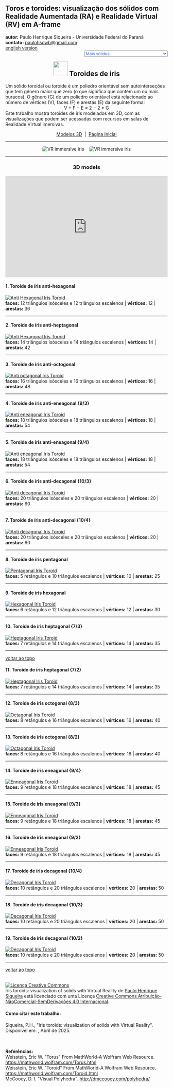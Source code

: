 <link rel="stylesheet" href="../../scripts/style1.css">
<meta charset="utf-8">
<link rel="icon" type="image/png" href="../vr/salas/imagens/icone.png">
<h2>Toros e toroides: visualização dos sólidos com Realidade Aumentada (RA) e Realidade Virtual (RV) em A-frame</h2>
<b>autor:</b> Paulo Henrique Siqueira - Universidade Federal do Paraná
<br><b>contato:</b> <a href="#"> paulohscwb@gmail.com </a>
<br><a href="https://paulohscwb.github.io/torus-toroids/iris/">english version</a>
<form style="margin: 0 auto; float:right; text-align:right; width:100%; margin-bottom:15px;">
	<select id="url" onchange="urlHandler(this.value)" style="color:royalblue;">
		<option disabled selected>Mais sólidos:</option>
		<option value="../../basic/pt-br/">Toros e toroides</option>
		<option value="../../tetragonal/pt-br/">Toroides tetragonais</option>
		<option disabled value="../../iris/pt-br/">Toroides de íris</option>
		<option value="../../regulartetrag/pt-br/">Toroides tetragonais regulares</option>
		<option value="../../mobiuscairo/pt-br/">Toroides de Möbius, Vélez-Jahn e Cairo</option>
		<!--<option value="../../hexagonal/pt-br/">Toroides hexagonais</option>
		<option value="../../heptagonal/pt-br/">Dodecaedros heptagonais</option>
		<option value="../../regular1/pt-br/">Toroides poligonais regulares 1</option>
		<option value="../../regular2/pt-br/">Toroides poligonais regulares 2</option>
		<option value="../../regular3/pt-br/">Toroides poligonais regulares 3</option>
		<option value="../../rings/pt-br/">Anéis toroides</option>
		<option value="../../regular4/pt-br/">Toroides poligonais regulares 4</option>
		<option value="../../regular5/pt-br/">Toroides poligonais regulares 5</option>-->
	</select>
</form>
<script>
function urlHandler(value) {                               
    window.location.assign(`${value}`);
}
</script>

<p id="p1"></p>
  <h2 align="center"><img src="../vr/salas/imagens/icone.png" style="margin-bottom:-10px" width="45"> Toroides de íris</h2>
Um sólido toroidal ou toroide é um poliedro orientável sem autointerseções que tem gênero maior que zero (o que significa que contém um ou mais buracos). O gênero (G) de um poliedro orientável está relacionado ao número de vértices (V), faces (F) e arestas (E) da seguinte forma:
<center>V + F − E = 2 − 2 * G</center>
Este trabalho mostra toroides de íris modelados em 3D, com as visualizações que podem ser acessadas com recursos em salas de Realidade Virtual imersivas.
 <p align="center"><a href="#m3d">Modelos 3D</a><span>&nbsp;&nbsp;|&nbsp;&nbsp;</span><a href="../../pt-br/">Página Inicial</a></p>
 <hr>
  <p align="center"><img src="../vr/salas/videos/iris1.gif" style="max-width: 45%; border-radius:5px; margin-right:15px" loading="lazy" alt="VR immersive iris"/><img src="../vr/salas/videos/iris2.gif" style="max-width: 45%; border-radius:5px;" loading="lazy" alt="VR immersive iris"/></p>  
<hr>
<h3 id="m3d" align="center">3D models</h3>
<iframe width="560" height="315" style="max-width:100%" src="https://www.youtube.com/embed/videoseries?list=PLy0I_lGW8HxXgcL9RxOVEfCA1KDLByHZt" title="YouTube video player" frameborder="0" allow="accelerometer; autoplay; clipboard-write; encrypted-media; gyroscope; picture-in-picture; web-share" allowfullscreen></iframe>
<h4>1. Toroide de íris anti-hexagonal</h4>
<a href="../vr/AntiHexagonalIrisToroid.htm" target="_blank" title="modelo 3D" class="fotoA"><img src="../ar/1A.png" class="foto" alt="Anti Hexagonal Iris Toroid"></a>
 <br><b>faces:</b> 12 triângulos isósceles e 12 triângulos escalenos | <b>vértices:</b> 12 | <b>arestas:</b> 36
 <br>
<hr>
<h4>2. Toroide de íris anti-heptagonal</h4>
<a href="../vr/AntiHeptagonalIrisToroid.htm" target="_blank" title="modelo 3D" class="fotoA"><img src="../ar/2A.png" class="foto" alt="Anti Hexagonal Iris Toroid"></a>
 <br><b>faces:</b> 14 triângulos isósceles e 14 triângulos escalenos | <b>vértices:</b> 14 | <b>arestas:</b> 42
 <br>
<hr>
<h4>3. Toroide de íris anti-octogonal</h4>
<a href="../vr/AntiOctagonalIrisToroid.htm" target="_blank" title="modelo 3D" class="fotoA"><img src="../ar/3A.png" class="foto" alt="Anti octagonal Iris Toroid"></a>
 <br><b>faces:</b> 16 triângulos isósceles e 16 triângulos escalenos | <b>vértices:</b> 16 | <b>arestas:</b> 48
 <br>
<hr>
<h4>4. Toroide de íris anti-eneagonal {9/3}</h4>
<a href="../vr/AntiEnneagonalIrisToroid.htm" target="_blank" title="modelo 3D" class="fotoA"><img src="../ar/14A.png" class="foto" alt="Anti eneagonal Iris Toroid"></a>
 <br><b>faces:</b> 18 triângulos isósceles e 18 triângulos escalenos | <b>vértices:</b> 18 | <b>arestas:</b> 54
 <br>
<hr>
<h4>5. Toroide de íris anti-eneagonal {9/4}</h4>
<a href="../vr/AntiEnneagonalIrisToroid2.htm" target="_blank" title="modelo 3D" class="fotoA"><img src="../ar/15A.png" class="foto" alt="Anti eneagonal Iris Toroid"></a>
 <br><b>faces:</b> 18 triângulos isósceles e 18 triângulos escalenos | <b>vértices:</b> 18 | <b>arestas:</b> 54
 <br>
<hr>
<h4>6. Toroide de íris anti-decagonal {10/3}</h4>
<a href="../vr/AntiDecagonalIrisToroid.htm" target="_blank" title="modelo 3D" class="fotoA"><img src="../ar/16A.png" class="foto" alt="Anti decagonal Iris Toroid"></a>
 <br><b>faces:</b> 20 triângulos isósceles e 20 triângulos escalenos | <b>vértices:</b> 20 | <b>arestas:</b> 60
 <br>
<hr>
<h4>7. Toroide de íris anti-decagonal {10/4}</h4>
<a href="../vr/AntiDecagonalIrisToroid2.htm" target="_blank" title="modelo 3D" class="fotoA"><img src="../ar/17A.png" class="foto" alt="Anti decagonal Iris Toroid"></a>
 <br><b>faces:</b> 20 triângulos isósceles e 20 triângulos escalenos | <b>vértices:</b> 20 | <b>arestas:</b> 60
 <br>
<hr>
<h4>8. Toroide de íris pentagonal</h4>
<a href="../vr/PentagonalIrisToroid.htm" target="_blank" title="modelo 3D" class="fotoA"><img src="../ar/4A.png" class="foto" alt="Pentagonal Iris Toroid"></a>
 <br><b>faces:</b> 5 retângulos e 10 triângulos escalenos | <b>vértices:</b> 10 | <b>arestas:</b> 25
 <br>
<hr>
<h4>9. Toroide de íris hexagonal</h4>
<a href="../vr/HexagonalIrisToroid.htm" target="_blank" title="modelo 3D" class="fotoA"><img src="../ar/5A.png" class="foto" alt="Hexagonal Iris Toroid"></a>
 <br><b>faces:</b> 6 retângulos e 12 triângulos escalenos | <b>vértices:</b> 12 | <b>arestas:</b> 30
 <br>
<hr>
<h4>10. Toroide de íris heptagonal {7/3}</h4>
<a href="../vr/HeptagonalIrisToroid.htm" target="_blank" title="modelo 3D" class="fotoA"><img src="../ar/6A.png" class="foto" alt="Heptagonal Iris Toroid"></a>
 <br><b>faces:</b> 7 retângulos e 14 triângulos escalenos | <b>vértices:</b> 14 | <b>arestas:</b> 35
 <br>
<hr>
<p class="topop"><a href="#p1" class="topo">voltar ao topo</a></p>
<h4>11. Toroide de íris heptagonal {7/2}</h4>
<a href="../vr/HeptagonalIrisToroid2.htm" target="_blank" title="modelo 3D" class="fotoA"><img src="../ar/7A.png" class="foto" alt="Heptagonal Iris Toroid"></a>
 <br><b>faces:</b> 7 retângulos e 14 triângulos escalenos | <b>vértices:</b> 14 | <b>arestas:</b> 35
 <br>
<hr>
<h4>12. Toroide de íris octogonal {8/3}</h4>
<a href="../vr/OctagonalIrisToroid.htm" target="_blank" title="modelo 3D" class="fotoA"><img src="../ar/8A.png" class="foto" alt="Octagonal Iris Toroid"></a>
 <br><b>faces:</b> 8 retângulos e 16 triângulos escalenos | <b>vértices:</b> 16 | <b>arestas:</b> 40
 <br>
<hr>
<h4>13. Toroide de íris octogonal {8/2}</h4>
<a href="../vr/OctagonalIrisToroid2.htm" target="_blank" title="modelo 3D" class="fotoA"><img src="../ar/9A.png" class="foto" alt="Octagonal Iris Toroid"></a>
 <br><b>faces:</b> 8 retângulos e 16 triângulos escalenos | <b>vértices:</b> 16 | <b>arestas:</b> 40
 <br>
<hr>
<h4>14. Toroide de íris eneagonal {9/4}</h4>
<a href="../vr/EnneagonalIrisToroid3.htm" target="_blank" title="modelo 3D" class="fotoA"><img src="../ar/18A.png" class="foto" alt="Enneagonal Iris Toroid"></a>
 <br><b>faces:</b> 9 retângulos e 18 triângulos escalenos | <b>vértices:</b> 18 | <b>arestas:</b> 45
 <br>
<hr>
<h4>15. Toroide de íris eneagonal {9/3}</h4>
<a href="../vr/EnneagonalIrisToroid.htm" target="_blank" title="modelo 3D" class="fotoA"><img src="../ar/10A.png" class="foto" alt="Enneagonal Iris Toroid"></a>
 <br><b>faces:</b> 9 retângulos e 18 triângulos escalenos | <b>vértices:</b> 18 | <b>arestas:</b> 45
 <br>
<hr>
<h4>16. Toroide de íris eneagonal {9/2}</h4>
<a href="../vr/EnneagonalIrisToroid2.htm" target="_blank" title="modelo 3D" class="fotoA"><img src="../ar/11A.png" class="foto" alt="Enneagonal Iris Toroid"></a>
 <br><b>faces:</b> 9 retângulos e 18 triângulos escalenos | <b>vértices:</b> 18 | <b>arestas:</b> 45
 <br>
<hr>
<h4>17. Toroide de íris decagonal {10/4}</h4>
<a href="../vr/DecagonalIrisToroid3.htm" target="_blank" title="modelo 3D" class="fotoA"><img src="../ar/19A.png" class="foto" alt="Decagonal Iris Toroid"></a>
 <br><b>faces:</b> 10 retângulos e 20 triângulos escalenos | <b>vértices:</b> 20 | <b>arestas:</b> 50
 <br>
<hr>
<h4>18. Toroide de íris decagonal {10/3}</h4>
<a href="../vr/DecagonalIrisToroid.htm" target="_blank" title="modelo 3D" class="fotoA"><img src="../ar/12A.png" class="foto" alt="Decagonal Iris Toroid"></a>
 <br><b>faces:</b> 10 retângulos e 20 triângulos escalenos | <b>vértices:</b> 20 | <b>arestas:</b> 50
 <br>
<hr>
<h4>19. Toroide de íris decagonal {10/2}</h4>
<a href="../vr/DecagonalIrisToroid2.htm" target="_blank" title="modelo 3D" class="fotoA"><img src="../ar/13A.png" class="foto" alt="Decagonal Iris Toroid"></a>
 <br><b>faces:</b> 10 retângulos e 20 triângulos escalenos | <b>vértices:</b> 20 | <b>arestas:</b> 50
 <br>
<hr>
<p class="topop"><a href="#p1" class="topo">voltar ao topo</a></p>

<br><a rel="license" href="http://creativecommons.org/licenses/by-nc-nd/4.0/"><img alt="Licença Creative Commons" style="border-width:0" src="https://i.creativecommons.org/l/by-nc-nd/4.0/88x31.png" loading="lazy"/></a><br /><span xmlns:dct="http://purl.org/dc/terms/" property="dct:title">Iris toroids: visualization of solids with Virtual Reality</span> de <a xmlns:cc="http://creativecommons.org/ns#" href="https://paulohscwb.github.io/torus-toroids/iris/pt-br/" property="cc:attributionName" rel="cc:attributionURL">Paulo Henrique Siqueira</a> está licenciado com uma Licença <a rel="license" href="http://creativecommons.org/licenses/by-nc-nd/4.0/">Creative Commons Atribuição-NãoComercial-SemDerivações 4.0 Internacional</a>.

<h4>Como citar este trabalho:</h4> 
<p>Siqueira, P.H., "Iris toroids: visualization of solids with Virtual Reality". Disponível em: <https://paulohscwb.github.io/torus-toroids/iris/pt-br/>, Abril de 2025.</p>
<!--<a target="_blank" href="https://doi.org/10.5281/zenodo.14502405"><img src="https://zenodo.org/badge/DOI/10.5281/zenodo.14502405.svg" alt="DOI"></a>-->
<br><br><b>Referências:</b>
<br>Weisstein, Eric W. "Torus" From MathWorld-A Wolfram Web Resource. <a href="https://mathworld.wolfram.com/Torus.html" target="_blank">https://mathworld.wolfram.com/Torus.html</a>
<br>Weisstein, Eric W. "Toroid" From MathWorld-A Wolfram Web Resource. <a href="https://mathworld.wolfram.com/Toroid.html" target="_blank">https://mathworld.wolfram.com/Toroid.html</a>
<br>McCooey, D. I. "Visual Polyhedra". <a href="http://dmccooey.com/polyhedra/" target="_blank">http://dmccooey.com/polyhedra/</a>
